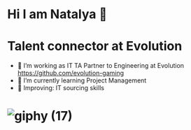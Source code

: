 # Hi I am Natalya 👋
# Talent connector at Evolution

- 👀 I’m working as IT TA Partner to Engineering at Evolution https://github.com/evolution-gaming
- 🌱 I’m currently learning Project Management 
- 🔎 Improving: IT sourcing skills
# ![giphy (17)](https://user-images.githubusercontent.com/92851201/193799767-5e401cd3-9782-4c38-8284-eaf21c9801e7.gif)
